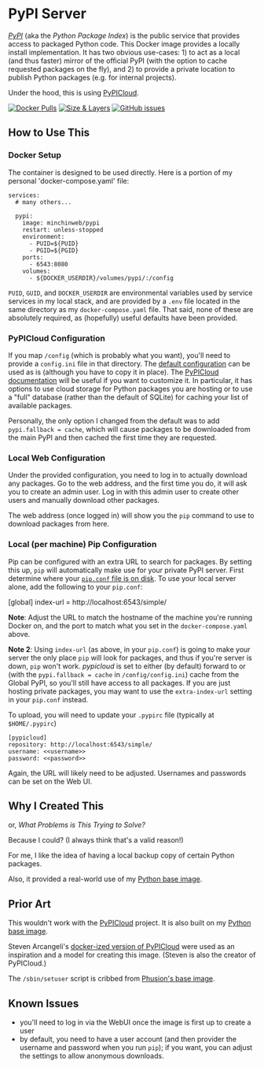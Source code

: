 # PyPI Server

*[PyPI](https://pypi.org/)* (aka the *Python Package Index*) is the public
service that provides access to packaged Python code. This Docker image
provides a locally install implementation. It has two obvious use-cases: 1) to
act as a local (and thus faster) mirror of the official PyPI (with the option
to cache requested packages on the fly), and 2) to provide a private location
to publish Python packages (e.g. for internal projects).

Under the hood, this is using
[PyPICloud](https://pypicloud.readthedocs.io/en/latest/).

[![Docker Pulls](https://img.shields.io/docker/pulls/minchinweb/pypi.svg?style=popout)](https://hub.docker.com/r/minchinweb/pypi)
[![Size & Layers](https://images.microbadger.com/badges/image/minchinweb/pypi.svg)](https://microbadger.com/images/minchinweb/pypi)
[![GitHub issues](https://img.shields.io/github/issues-raw/minchinweb/docker-pypi.svg?style=popout)](https://github.com/MinchinWeb/docker-pypi/issues)
<!--
![MicroBadger Layers](https://img.shields.io/microbadger/layers/layers/minchinweb/pypi.svg?style=plastic)
![MicroBadger Size](https://img.shields.io/microbadger/image-size/image-size/minchinweb/pypi.svg?style=plastic)
-->

## How to Use This

### Docker Setup

The container is designed to be used directly. Here is a portion of my personal
'docker-compose.yaml' file:

    services:
      # many others...

      pypi:
        image: minchinweb/pypi
        restart: unless-stopped
        environment:
          - PUID=${PUID}
          - PGID=${PGID}
        ports:
          - 6543:8080
        volumes:
          - ${DOCKER_USERDIR}/volumes/pypi/:/config


`PUID`, `GUID`, and `DOCKER_USERDIR` are environmental variables used by
service services in my local stack, and are provided by a `.env` file located
in the same directory as my `docker-compose.yaml` file. That said, none of
these are absolutely required, as (hopefully) useful defaults have been
provided.

### PyPICloud Configuration

If you map `/config` (which is probably what you want), you'll need to provide
a `config.ini` file in that directory. The [default
configuration](https://github.com/MinchinWeb/docker-pypi/blob/master/root/config/config.ini)
can be used as is (although you have to copy it in place). The [PyPICloud
documentation](https://pypicloud.readthedocs.io/en/latest/topics/configuration.html)
will be useful if you want to customize it. In particular, it has options to
use cloud storage for Python packages you are hosting or to use a "full"
database (rather than the default of SQLite) for caching your list of available
packages.

Personally, the only option I changed from the default was to add
`pypi.fallback = cache`, which will cause packages to be downloaded from the
main PyPI and then cached the first time they are requested.

### Local Web Configuration

Under the provided configuration, you need to log in to actually download any
packages. Go to the web address, and the first time you do, it will ask you to
create an admin user. Log in with this admin user to create other users and
manually download other packages.

The web address (once logged in) will show you the `pip` command to use to
download packages from here.

### Local (per machine) Pip Configuration

Pip can be configured with an extra URL to search for packages. By setting this
up, `pip` will automatically make use for your private PyPI server. First
determine where your [`pip.conf` file is on
disk](https://pip.pypa.io/en/stable/user_guide/#configuration). To use your
local server alone, add the following to your `pip.conf`:

  [global]
  index-url = http://localhost:6543/simple/

**Note**: Adjust the URL to match the hostname of the machine you're running
Docker on, and the port to match what you set in the `docker-compose.yaml`
above.

**Note 2**: Using `index-url` (as above, in your `pip.conf`) is going to make
your server the only place `pip` will look for packages, and thus if you're
server is down, `pip` won't work. *pypicloud* is set to either (by default)
forward to or (with the `pypi.fallback = cache` in `/config/config.ini`) cache
from the Global PyPI, so you'll still have access to all packages. If you are
just hosting private packages, you may want to use the `extra-index-url`
setting in your `pip.conf` instead.

To upload, you will need to update your `.pypirc` file (typically at
`$HOME/.pypirc`)

    [pypicloud]
    repository: http://localhost:6543/simple/
    username: <<username>>
    password: <<password>>

Again, the URL will likely need to be adjusted. Usernames and passwords can be
set on the Web UI.

## Why I Created This

or, *What Problems is This Trying to Solve?*

Because I could? (I always think that's a valid reason!)

For me, I like the idea of having a local backup copy of certain Python
packages.

Also, it provided a real-world use of my [Python base
image](https://github.com/MinchinWeb/docker-python).


## Prior Art

This wouldn't work with the
[PyPICloud](https://pypicloud.readthedocs.io/en/latest/) project. It is also
built on my [Python base image](https://github.com/MinchinWeb/docker-python).

Steven Arcangeli's [docker-ized version of
PyPICloud](https://github.com/stevearc/pypicloud-docker) were used as an
inspiration and a model for creating this image. (Steven is also the creator of
PyPICloud.)

The `/sbin/setuser` script is cribbed from [Phusion's base
image](http://phusion.github.io/baseimage-docker/).


## Known Issues

- you'll need to log in via the WebUI once the image is first up to create a
  user
- by default, you need to have a user account (and then provider the username
  and password when you run `pip`); if you want, you can adjust the settings to
  allow anonymous downloads.
